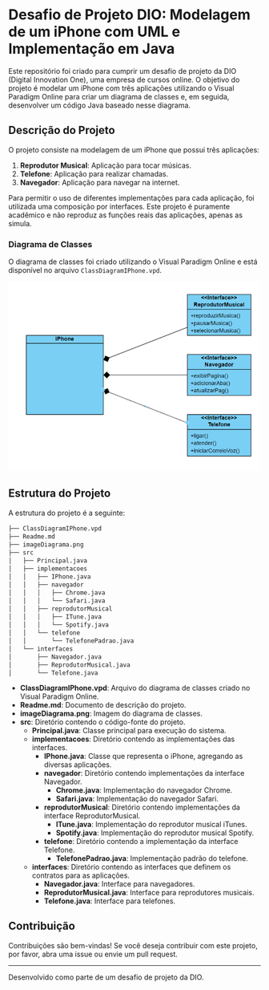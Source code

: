 # Desafio de Projeto DIO: Modelagem de um iPhone com UML e Implementação em Java

Este repositório foi criado para cumprir um desafio de projeto da DIO (Digital Innovation One), uma empresa de cursos online. O objetivo do projeto é modelar um iPhone com três aplicações utilizando o Visual Paradigm Online para criar um diagrama de classes e, em seguida, desenvolver um código Java baseado nesse diagrama.

## Descrição do Projeto

O projeto consiste na modelagem de um iPhone que possui três aplicações:

1. **Reprodutor Musical**: Aplicação para tocar músicas.
2. **Telefone**: Aplicação para realizar chamadas.
3. **Navegador**: Aplicação para navegar na internet.

Para permitir o uso de diferentes implementações para cada aplicação, foi utilizada uma composição por interfaces. Este projeto é puramente acadêmico e não reproduz as funções reais das aplicações, apenas as simula.

### Diagrama de Classes

O diagrama de classes foi criado utilizando o Visual Paradigm Online e está disponível no arquivo `ClassDiagramIPhone.vpd`.

![Diagrama de Classes](imageDiagrama.png)

## Estrutura do Projeto

A estrutura do projeto é a seguinte:

```
├── ClassDiagramIPhone.vpd
├── Readme.md
├── imageDiagrama.png
├── src
│   ├── Principal.java
│   ├── implementacoes
│   │   ├── IPhone.java
│   │   ├── navegador
│   │   │   ├── Chrome.java
│   │   │   └── Safari.java
│   │   ├── reprodutorMusical
│   │   │   ├── ITune.java
│   │   │   └── Spotify.java
│   │   └── telefone
│   │       └── TelefonePadrao.java
│   └── interfaces
│       ├── Navegador.java
│       ├── ReprodutorMusical.java
│       └── Telefone.java
```

- **ClassDiagramIPhone.vpd**: Arquivo do diagrama de classes criado no Visual Paradigm Online.
- **Readme.md**: Documento de descrição do projeto.
- **imageDiagrama.png**: Imagem do diagrama de classes.
- **src**: Diretório contendo o código-fonte do projeto.
    - **Principal.java**: Classe principal para execução do sistema.
    - **implementacoes**: Diretório contendo as implementações das interfaces.
        - **IPhone.java**: Classe que representa o iPhone, agregando as diversas aplicações.
        - **navegador**: Diretório contendo implementações da interface Navegador.
            - **Chrome.java**: Implementação do navegador Chrome.
            - **Safari.java**: Implementação do navegador Safari.
        - **reprodutorMusical**: Diretório contendo implementações da interface ReprodutorMusical.
            - **ITune.java**: Implementação do reprodutor musical iTunes.
            - **Spotify.java**: Implementação do reprodutor musical Spotify.
        - **telefone**: Diretório contendo a implementação da interface Telefone.
            - **TelefonePadrao.java**: Implementação padrão do telefone.
    - **interfaces**: Diretório contendo as interfaces que definem os contratos para as aplicações.
        - **Navegador.java**: Interface para navegadores.
        - **ReprodutorMusical.java**: Interface para reprodutores musicais.
        - **Telefone.java**: Interface para telefones.



## Contribuição

Contribuições são bem-vindas! Se você deseja contribuir com este projeto, por favor, abra uma issue ou envie um pull request.


---

Desenvolvido como parte de um desafio de projeto da DIO.